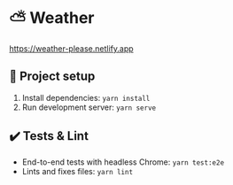 # ⛅ Weather

https://weather-please.netlify.app

## 🚀 Project setup

1. Install dependencies: `yarn install`
2. Run development server: `yarn serve`

## ✔️ Tests & Lint

- End-to-end tests with headless Chrome: `yarn test:e2e`
- Lints and fixes files: `yarn lint`
